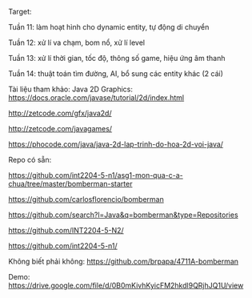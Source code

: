 Target:

Tuần 11: làm hoạt hình cho dynamic entity, tự động di chuyển

Tuần 12: xử lí va chạm, bom nổ, xử lí level

Tuần 13: xử lí thời gian, tốc độ, thông số game, hiệu ứng âm thanh

Tuần 14: thuật toán tìm đường, AI, bổ sung các entity khác (2 cái) 


Tài liệu tham khảo:
Java 2D Graphics: https://docs.oracle.com/javase/tutorial/2d/index.html

http://zetcode.com/gfx/java2d/

http://zetcode.com/javagames/
                  
https://phocode.com/java/java-2d-lap-trinh-do-hoa-2d-voi-java/

Repo có sẵn: 

https://github.com/int2204-5-n1/asg1-mon-qua-c-a-chua/tree/master/bomberman-starter

https://github.com/carlosflorencio/bomberman

https://github.com/search?l=Java&q=bomberman&type=Repositories

https://github.com/INT2204-5-N2/

https://github.com/int2204-5-n1/

Không biết phải không: https://github.com/brpapa/4711A-bomberman

Demo: https://drive.google.com/file/d/0B0mKivhKyicFM2hkdl9QRjhJQ1U/view
